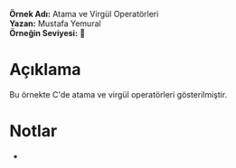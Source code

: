 **Örnek Adı:** Atama ve Virgül Operatörleri <br>
**Yazan:** Mustafa Yemural <br>
**Örneğin Seviyesi:** :large_blue_circle: <br>
# Açıklama #
<p>Bu örnekte C'de atama ve virgül operatörleri gösterilmiştir.</p>

# Notlar #
- 
